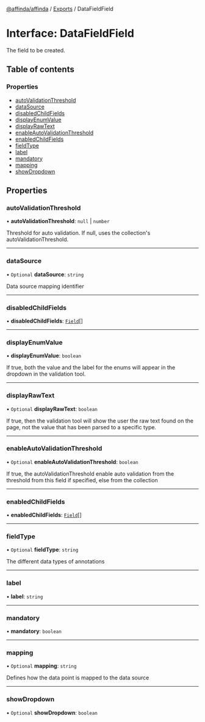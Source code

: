 [@affinda/affinda](../README.md) / [Exports](../modules.md) / DataFieldField

# Interface: DataFieldField

The field to be created.

## Table of contents

### Properties

- [autoValidationThreshold](DataFieldField.md#autovalidationthreshold)
- [dataSource](DataFieldField.md#datasource)
- [disabledChildFields](DataFieldField.md#disabledchildfields)
- [displayEnumValue](DataFieldField.md#displayenumvalue)
- [displayRawText](DataFieldField.md#displayrawtext)
- [enableAutoValidationThreshold](DataFieldField.md#enableautovalidationthreshold)
- [enabledChildFields](DataFieldField.md#enabledchildfields)
- [fieldType](DataFieldField.md#fieldtype)
- [label](DataFieldField.md#label)
- [mandatory](DataFieldField.md#mandatory)
- [mapping](DataFieldField.md#mapping)
- [showDropdown](DataFieldField.md#showdropdown)

## Properties

### autoValidationThreshold

• **autoValidationThreshold**: ``null`` \| `number`

Threshold for auto validation. If null, uses the collection's autoValidationThreshold.

___

### dataSource

• `Optional` **dataSource**: `string`

Data source mapping identifier

___

### disabledChildFields

• **disabledChildFields**: [`Field`](Field.md)[]

___

### displayEnumValue

• **displayEnumValue**: `boolean`

If true, both the value and the label for the enums will appear in the dropdown in the validation tool.

___

### displayRawText

• `Optional` **displayRawText**: `boolean`

If true, then the validation tool will show the user the raw text found on the page, not the value that has been parsed to a specific type.

___

### enableAutoValidationThreshold

• `Optional` **enableAutoValidationThreshold**: `boolean`

If true, the autoValidationThreshold enable auto validation from the threshold from this field if specified, else from the collection

___

### enabledChildFields

• **enabledChildFields**: [`Field`](Field.md)[]

___

### fieldType

• `Optional` **fieldType**: `string`

The different data types of annotations

___

### label

• **label**: `string`

___

### mandatory

• **mandatory**: `boolean`

___

### mapping

• `Optional` **mapping**: `string`

Defines how the data point is mapped to the data source

___

### showDropdown

• `Optional` **showDropdown**: `boolean`

